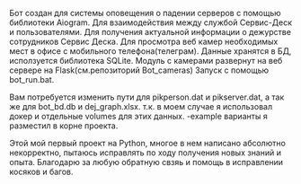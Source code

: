Бот создан для системы оповещения о падении серверов с помощью библиотеки Aiogram.
Для взаимодействия между службой Сервис-Деск и пользователями. Для получения актуальной информации о дежурстве сотрудников Сервис Деска. Для просмотра веб камер необходимых мест в офисе с мобильного телефона(телеграм). Данные хранятся в БД, исползуется библиотека SQLite. Модуль с камерами развернут на веб сервере на Flask(см.репозиторий Bot_cameras) Запуск с помощью bot_run.bat.

Вам потребуется изменить пути для pikperson.dat и pikserver.dat, а так же для bot_bd.db и dej_graph.xlsx. т.к. в моем случае я использовал докер и отдельные volumes для этих данных.
-example варианты я разместил в корне проекта. 



Этой мой первый проект на Python, многое в нем написано абсолютно некорректно, пытаюсь исправлять по ходу получения новых знаний и опыта. Благодарю за любую обратную свзяь и помощь в исправлении косяков и багов.
